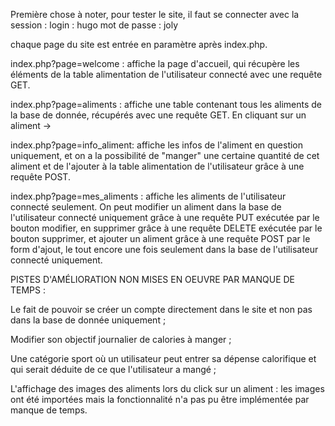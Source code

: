 Première chose à noter, pour tester le site, il faut se connecter avec la session : 
    login : hugo
    mot de passe : joly

chaque page du site est entrée en paramètre après index.php.

index.php?page=welcome : 
affiche la page d'accueil, qui récupère les éléments de la table alimentation de l'utilisateur connecté avec une requête GET.

index.php?page=aliments : 
affiche une table contenant tous les aliments de la base de donnée, récupérés avec une requête GET.
En cliquant sur un aliment ->

index.php?page=info_aliment:
affiche les infos de l'aliment en question uniquement, et on a la possibilité de "manger" une certaine quantité de cet aliment et de l'ajouter à la table alimentation de l'utilisateur grâce à une requête POST.

index.php?page=mes_aliments :
affiche les aliments de l'utilisateur connecté seulement.
On peut modifier un aliment dans la base de l'utilisateur connecté uniquement grâce à une requête PUT exécutée par le bouton modifier, en supprimer grâce à une requête DELETE exécutée par le bouton supprimer, et ajouter un aliment grâce à une requête POST par le form d'ajout, le tout encore une fois seulement dans la base de l'utilisateur connecté uniquement.

PISTES D'AMÉLIORATION NON MISES EN OEUVRE PAR MANQUE DE TEMPS :

Le fait de pouvoir se créer un compte directement dans le site et non pas dans la base de donnée uniquement ;

Modifier son objectif journalier de calories à manger ;

Une catégorie sport où un utilisateur peut entrer sa dépense calorifique et qui serait déduite de ce que l'utilisateur a mangé ;

L'affichage des images des aliments lors du click sur un aliment : les images ont été importées mais la fonctionnalité n'a pas pu être implémentée par manque de temps.